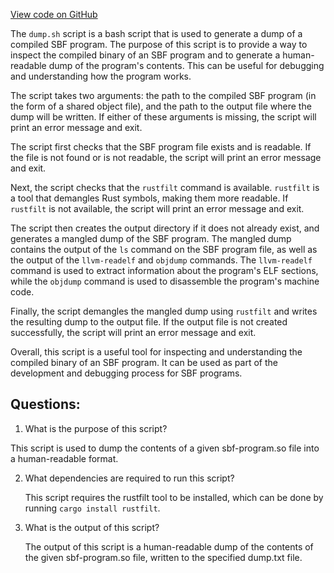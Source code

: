 [View code on GitHub](https://github.com/solana-labs/solana/blob/master/sdk/sbf/scripts/dump.sh)

The `dump.sh` script is a bash script that is used to generate a dump of a compiled SBF program. The purpose of this script is to provide a way to inspect the compiled binary of an SBF program and to generate a human-readable dump of the program's contents. This can be useful for debugging and understanding how the program works.

The script takes two arguments: the path to the compiled SBF program (in the form of a shared object file), and the path to the output file where the dump will be written. If either of these arguments is missing, the script will print an error message and exit.

The script first checks that the SBF program file exists and is readable. If the file is not found or is not readable, the script will print an error message and exit.

Next, the script checks that the `rustfilt` command is available. `rustfilt` is a tool that demangles Rust symbols, making them more readable. If `rustfilt` is not available, the script will print an error message and exit.

The script then creates the output directory if it does not already exist, and generates a mangled dump of the SBF program. The mangled dump contains the output of the `ls` command on the SBF program file, as well as the output of the `llvm-readelf` and `objdump` commands. The `llvm-readelf` command is used to extract information about the program's ELF sections, while the `objdump` command is used to disassemble the program's machine code.

Finally, the script demangles the mangled dump using `rustfilt` and writes the resulting dump to the output file. If the output file is not created successfully, the script will print an error message and exit.

Overall, this script is a useful tool for inspecting and understanding the compiled binary of an SBF program. It can be used as part of the development and debugging process for SBF programs.
## Questions: 
 1. What is the purpose of this script?
   
   This script is used to dump the contents of a given sbf-program.so file into a human-readable format.

2. What dependencies are required to run this script?
   
   This script requires the rustfilt tool to be installed, which can be done by running `cargo install rustfilt`.

3. What is the output of this script?
   
   The output of this script is a human-readable dump of the contents of the given sbf-program.so file, written to the specified dump.txt file.